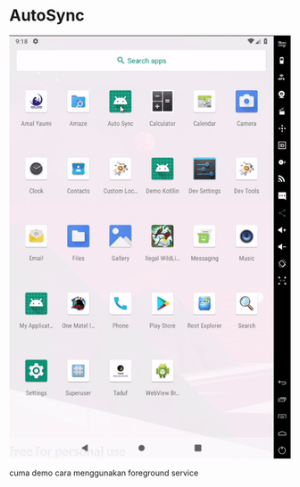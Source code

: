 # AutoSync

![alt text](https://raw.githubusercontent.com/sigitsuryono25/AutoSync/master/demo/examples.gif)

cuma demo cara menggunakan foreground service
